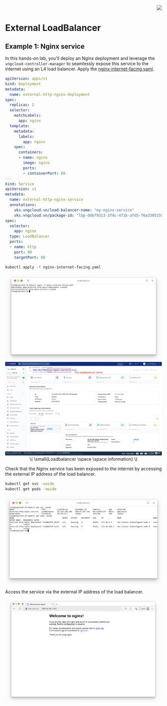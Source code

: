 <div style="float: right;"><img src="../../../images/01.png" width="160px" /></div><br>


# External LoadBalancer
## Example 1: Nginx service
In this hands-on lab, you'll deploy an Nginx deployment and leverage the `vngcloud-controller-manager` to seamlessly expose this service to the internet using an L4 load balancer. Apply the [nginx-internet-facing.yaml]().

```yaml
apiVersion: apps/v1
kind: Deployment
metadata:
  name: external-http-nginx-deployment
spec:
  replicas: 2
  selector:
    matchLabels:
      app: nginx
  template:
    metadata:
      labels:
        app: nginx
    spec:
      containers:
      - name: nginx
        image: nginx
        ports:
        - containerPort: 80
---
kind: Service
apiVersion: v1
metadata:
  name: external-http-nginx-service
  annotations:
    vks.vngcloud.vn/load-balancer-name: "my-nginx-service"                  # Name of the load balancer
    vks.vngcloud.vn/package-id: "lbp-ddbf9313-3f4c-471b-afd5-f6a3305159fc"  # ID of the load balancer package
spec:
  selector:
    app: nginx
  type: LoadBalancer
  ports:
  - name: http
    port: 80
    targetPort: 80
```

```bash
kubectl apply -f nginx-internet-facing.yaml
```

<center>

  ![](../../../images/ccm/27.png)
  ![](../../../images/ccm/28.png)
  \\( \small{Loadbalancer \space \space information} \\)

</center>

Check that the Nginx service has been exposed to the internet by accessing the external IP address of the load balancer.
```bash
kubectl get svc -owide
kubectl get pods -owide
```

<center>

  ![](./../../../images/ccm/29.png)

</center>

Access the service via the external IP address of the load balancer.

<center>

  ![](./../../../images/ccm/30.png)

</center>